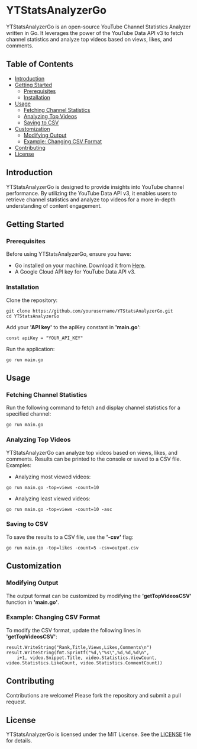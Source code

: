 # YTStatsAnalyzerGo

YTStatsAnalyzerGo is an open-source YouTube Channel Statistics Analyzer written in Go. It leverages the power of the YouTube Data API v3 to fetch channel statistics and analyze top videos based on views, likes, and comments.

## Table of Contents
- [Introduction](#introduction)
- [Getting Started](#getting-started)
  - [Prerequisites](#prerequisites)
  - [Installation](#installation)
- [Usage](#usage)
  - [Fetching Channel Statistics](#fetching-channel-statistics)
  - [Analyzing Top Videos](#analyzing-top-videos)
  - [Saving to CSV](#saving-to-csv)
- [Customization](#customization)
  - [Modifying Output](#modifying-output)
  - [Example: Changing CSV Format](#example-changing-csv-format)
- [Contributing](#contributing)
- [License](#license)

## Introduction

YTStatsAnalyzerGo is designed to provide insights into YouTube channel performance. By utilizing the YouTube Data API v3, it enables users to retrieve channel statistics and analyze top videos for a more in-depth understanding of content engagement.

## Getting Started

### Prerequisites

Before using YTStatsAnalyzerGo, ensure you have:

- Go installed on your machine. Download it from [Here](https://go.dev/doc/install).
- A Google Cloud API key for YouTube Data API v3.

### Installation

Clone the repository:

```
git clone https://github.com/yourusername/YTStatsAnalyzerGo.git
cd YTStatsAnalyzerGo
```
Add your __'API key'__ to the apiKey constant in __'main.go'__:

```
const apiKey = "YOUR_API_KEY"
```

Run the application:

```
go run main.go
```

## Usage
### Fetching Channel Statistics
Run the following command to fetch and display channel statistics for a specified channel:

```
go run main.go
```

### Analyzing Top Videos
YTStatsAnalyzerGo can analyze top videos based on views, likes, and comments. Results can be printed to the console or saved to a CSV file. Examples:

+ Analyzing most viewed videos:

```
go run main.go -top=views -count=10
```

+ Analyzing least viewed videos:

```
go run main.go -top=views -count=10 -asc
```

### Saving to CSV
To save the results to a CSV file, use the __'-csv'__ flag:

```
go run main.go -top=likes -count=5 -csv=output.csv
```

## Customization

### Modifying Output

The output format can be customized by modifying the __'getTopVideosCSV'__ function in __'main.go'__.

### Example: Changing CSV Format

To modify the CSV format, update the following lines in __'getTopVideosCSV'__:

```
result.WriteString("Rank,Title,Views,Likes,Comments\n")
result.WriteString(fmt.Sprintf("%d,\"%s\",%d,%d,%d\n",
    i+1, video.Snippet.Title, video.Statistics.ViewCount, video.Statistics.LikeCount, video.Statistics.CommentCount))
```
## Contributing

Contributions are welcome! Please fork the repository and submit a pull request.

## License

YTStatsAnalyzerGo is licensed under the MIT License. See the [LICENSE](LICENSE) file for details.


